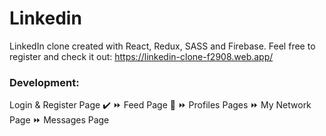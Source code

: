 # Linkedin

LinkedIn clone created with React, Redux, SASS and Firebase. Feel free to register and check it out: https://linkedin-clone-f2908.web.app/

### Development:

Login & Register Page :heavy_check_mark: :fast_forward: Feed Page :rocket: :fast_forward: Profiles Pages :fast_forward: My Network Page :fast_forward: Messages Page
